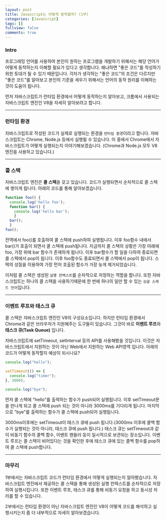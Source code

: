 ```yaml
---
layout: post
title: Javascript는 어떻게 동작할까? (1부)
categories: [Javascript]
tags: []
fullview: false
comments: true
---
```


### Intro
프로그래밍 언어를 사용하여 본인이 원하는 프로그램을 개발하기 위해서는 해당 언어가 어떻게 동작하는지 이해할 필요가 있다고 생각합니다.
왜냐하면 "좋은 코드"를 작성하기 위한 토대가 될 수 있기 때문입니다. 각자가 생각하는 "좋은 코드"의 조건은 다르지만 "좋은 코드"를 알아보고 본인의 기준을 세우기 위해서는 언어의 동작 원리를 이해하는 것이 도움이 됩니다.

먼저 자바스크립트가 런타임 환경에서 어떻게 동작하는지 알아보고, 크롬에서 사용되는 자바스크립트 엔진인 V8을 자세히 알아보려고 합니다.

---

### 런타임 환경
자바스크립트로 작성된 코드가 실제로 실행되는 환경을 `런타임 환경`이라고 합니다. 자바스크립트는 Chrome, Node.js 등에서 실행될 수 있습니다. 이 중에서 Chrome에서 자바스크립트가 어떻게 실행되는지 이야기해보겠습니다. (Chrome과 Node.js 모두 V8 엔진을 사용하고 있습니다.)  

---

### 콜 스택
자바스크립트 엔진은 **콜 스택**을 갖고 있습니다. 코드가 실행되면서 순차적으로 콜 스택에 쌓이게 됩니다. 아래의 코드를 통해 알아보겠습니다.
```javascript
function foo() {
  console.log('hello foo');
  function bar() {
    console.log('hello bar');
    }
  bar();
  }
foo();
```
전역에서 foo()를 호출하여 콜 스택에 push하여 실행됩니다. 이후 foo함수 내에서 bar()가 호출이 되면서 콜 스택에 push됩니다. 지금까지 콜 스택의 상황은 가장 아래에 foo, 가장 위에 bar 함수가 존재하게 됩니다. 이후 bar함수가 할 일을 다하여 종료되면 콜 스택에서 pop이 됩니다. 이후 foo함수도 종료되면서 콜 스택에서 pop이 됩니다.
스택의 성질을 이용하여 가장 먼저 호출된 함수가 가장 늦게 제거되었습니다.

이처럼 콜 스택은 생성된 `실행 컨텍스트`를 순차적으로 저정하는 역할을 합니다. 또한 자바스크립트는 하나의 콜 스택을 사용하기때문에 한 번에 하나의 일만 할 수 있는 `싱글 스레드 언어`입니다.

---

### 이벤트 루프와 태스크 큐
콜 스택은 자바스크립트 엔진인 V8의 구성요소입니다. 하지만 런타임 환경에서 Chrome과 같은 브라우저가 지원해주는 도구들이 있습니다. 그것이 바로 **이벤트 루프**와 **태스크 큐(Task Queue)** 입니다.


자바스크립트에 setTimeout, setInterval 등의 API를 사용해봤을 것입니다. 이것은 자바스크립트에서 지원하는 것이 아닌 Web에서 지원하는 Web API영역 입니다. 아래의 코드가 어떻게 동작할지 예상이 되시나요?
```javascript
console.log("hello");

setTimeout(() => {
  console.log("timer");
}, 3000);

console.log("bye");
```

먼저 콜 스택에 "hello"를 출력하는 함수가 push되어 실행됩니다. 이후 setTimeout문을 만나게 되고 콜 스택에 push 되는 것이 아니라 3000ms를 기다리게 됩니다. 마지막으로 "bye"를 출력하는 함수가 콜 스택에 push되어 실행됩니다. 

3000ms이후에는 setTimeout이 태스크 큐에 push 됩니다.(3000ms 이후에 콜백 함수가 실행되는 것이 아니라, 태스크 큐에 push 됩니다.) 태스크 큐는 setTimeout과 같이 비동기 함수의 콜백 함수, 이벤트 핸들러 등이 일시적으로 보관되는 장소입니다. 이벤트 루프는 콜 스택이 비어있다는 것을 확인한 후에 태스크 큐에 있는 콜백 함수를 pop하여 콜 스택에 push합니다.

---

### 마무리
1부에서는 자바스크립트 코드가 런타임 환경에서 어떻게 실행되는지 알아봤습니다.
자바스크립트 엔진에서 제공하는 콜 스택을 통해 생성된 실행 컨텍스트를 순차적으로 저장하여 실행시킵니다. 또한 이벤트 루프, 태스크 큐를 통해 비동기 요청을 하고 동시성 처리를 할 수 있습니다.

2부에서는 런타임 환경이 아닌 자바스크립트 엔진인 V8이 어떻게 코드를 해석하고 실행시키는지 좀 더 내부적으로 자세히 알아보겠습니다.



